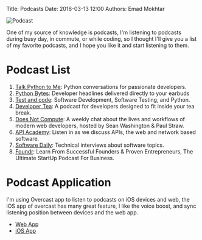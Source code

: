 Title: Podcasts
Date: 2016-03-13 12:00
Authors: Emad Mokhtar

![Podcast]({filename}/images/Podcast.jpg)

One of my source of knowledge is podcasts, I'm listening to podcasts during busy day, in commute, or while coding, so I thought I'll give you a list of my favorite podcasts, and I hope you like it and start listening to them.


# Podcast List

1. [Talk Python to Me](https://talkpython.fm): Python conversations for passionate developers.
2. [Python Bytes](https://pythonbytes.fm): Developer headlines delivered directly to your earbuds
3. [Test and code](http://testandcode.com): Software Development, Software Testing, and Python.
4. [Developer Tea](https://spec.fm/podcasts/developer-tea): A podcast for developers designed to fit inside your tea break.
5. [Does Not Compute](https://spec.fm/podcasts/does-not-compute): A weekly chat about the lives and workflows of modern web developers, hosted by Sean Washington & Paul Straw.
6. [API Academy](http://www.apiacademy.co/?tags=Podcast): Listen in as we discuss APIs, the web and network based software.
7. [Software Daily](https://softwareengineeringdaily.com): Technical interviews about software topics.
8. [Foundr](https://foundrmag.com/podcast-with-nathan-chan/): Learn From Successful Founders & Proven Entrepreneurs, The Ultimate StartUp Podcast For Business.



# Podcast Application

I'm using Overcast app to listen to podcasts on iOS devices and web, the iOS app of overcast has many great feature, I like the voice boost, and sync listening position between devices and the web app.

* [Web App](https://overcast.fm)
* [iOS App](https://itunes.apple.com/us/app/overcast-podcast-player/id888422857?ls=1&mt=8&at=11lIuy&ct=site-frontpage)
